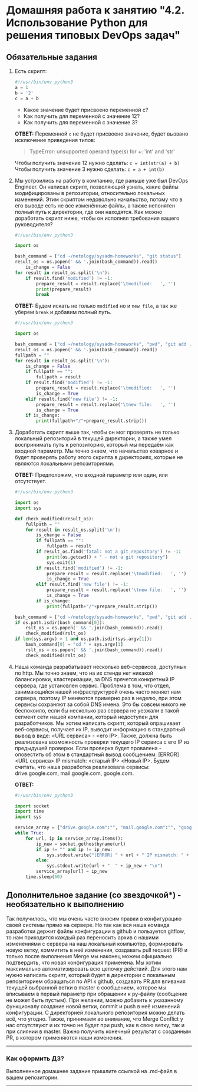 # Домашняя работа к занятию "4.2. Использование Python для решения типовых DevOps задач"

## Обязательные задания

1. Есть скрипт:

    ```python
    #!/usr/bin/env python3
    a = 1
    b = '2'
    c = a + b
     ```

   * Какое значение будет присвоено переменной c?
   * Как получить для переменной c значение 12?
   * Как получить для переменной c значение 3?  

    __ОТВЕТ:__ Переменной `c` не будет присвоено значение, будет вызвано исключение приведения типов:
    >TypeError: unsupported operand type(s) for +: 'int' and 'str'

    Чтобы получить значение 12 нужно сделать: `c = int(str(a) + b)`
    Чтобы получить значение 3 нужно сделать: `c = a + int(b)`

2. Мы устроились на работу в компанию, где раньше уже был DevOps Engineer. Он написал скрипт, позволяющий узнать, какие файлы модифицированы в репозитории, относительно локальных изменений. Этим скриптом недовольно начальство, потому что в его выводе есть не все изменённые файлы, а также непонятен полный путь к директории, где они находятся. Как можно доработать скрипт ниже, чтобы он исполнял требования вашего руководителя?

    ```python
    #!/usr/bin/env python3

    import os

    bash_command = ["cd ~/netology/sysadm-homeworks", "git status"]
    result_os = os.popen(' && '.join(bash_command)).read()
        is_change = False
    for result in result_os.split('\n'):
        if result.find('modified') != -1:
            prepare_result = result.replace('\tmodified:   ', '')
            print(prepare_result)
            break
    ```  

    __ОТВЕТ:__ Будем искать не только `modified` но и `new file`, а так же уберем `break` и добавим полный путь.  

    ```python
    #!/usr/bin/env python3

    import os

    bash_command = ["cd ~/netology/sysadm-homeworks", "pwd", "git add . 2>&1 >/dev/null", "git status"]
    result_os = os.popen(' && '.join(bash_command)).read()
    fullpath = ""
    for result in result_os.split('\n'):
        is_change = False
        if fullpath == "":
            fullpath = result
        if result.find('modified') != -1:
            prepare_result = result.replace('\tmodified:   ', '')
            is_change = True
        elif result.find('new file') != -1:
            prepare_result = result.replace('\tnew file:   ', '')
            is_change = True
        if is_change:
            print(fullpath+"/"+prepare_result.strip())
    ```

3. Доработать скрипт выше так, чтобы он мог проверять не только локальный репозиторий в текущей директории, а также умел воспринимать путь к репозиторию, который мы передаём как входной параметр. Мы точно знаем, что начальство коварное и будет проверять работу этого скрипта в директориях, которые не являются локальными репозиториями.  

    __ОТВЕТ:__ Предположим, что входной параметр или один, или отсутствует.  

    ```python
    #!/usr/bin/env python3

    import os
    import sys

    def check_modified(result_os):
        fullpath = ""
        for result in result_os.split('\n'):
            is_change = False
            if fullpath == "":
                fullpath = result
            if result_os.find('fatal: not a git repository') != -1:
                print(os.getcwd() + " - not a git repository")
                sys.exit(1)
            if result.find('modified') != -1:
                prepare_result = result.replace('\tmodified:   ', '')
                is_change = True
            elif result.find('new file') != -1:
                prepare_result = result.replace('\tnew file:   ', '')
                is_change = True
            if is_change:
                print(fullpath+"/"+prepare_result.strip())

    bash_command = ["cd ~/netology/sysadm-homeworks", "pwd", "git add . 2>&1 >/dev/null", "git status"]
    if os.path.isdir(bash_command[0]):
        rslt_os = os.popen(' && '.join(bash_command)).read()
        check_modified(rslt_os)
    if len(sys.argv) > 1 and os.path.isdir(sys.argv[1]):
        bash_command[0] = "cd " + sys.argv[1]
        rslt_os = os.popen(' && '.join(bash_command)).read()
        check_modified(rslt_os)
    ```

4. Наша команда разрабатывает несколько веб-сервисов, доступных по http. Мы точно знаем, что на их стенде нет никакой балансировки, кластеризации, за DNS прячется конкретный IP сервера, где установлен сервис. Проблема в том, что отдел, занимающийся нашей инфраструктурой очень часто меняет нам сервера, поэтому IP меняются примерно раз в неделю, при этом сервисы сохраняют за собой DNS имена. Это бы совсем никого не беспокоило, если бы несколько раз сервера не уезжали в такой сегмент сети нашей компании, который недоступен для разработчиков. Мы хотим написать скрипт, который опрашивает веб-сервисы, получает их IP, выводит информацию в стандартный вывод в виде: <URL сервиса> - <его IP>. Также, должна быть реализована возможность проверки текущего IP сервиса c его IP из предыдущей проверки. Если проверка будет провалена - оповестить об этом в стандартный вывод сообщением: [ERROR] <URL сервиса> IP mismatch: <старый IP> <Новый IP>. Будем считать, что наша разработка реализовала сервисы: drive.google.com, mail.google.com, google.com.  

    __ОТВЕТ:__

    ```python
    #!/usr/bin/env python3

    import socket
    import time
    import sys

    service_array = {"drive.google.com":"", "mail.google.com":"", "google.com":""}
    while True:
        for url, ip in service_array.items():
            ip_new = socket.gethostbyname(url)
            if ip != "" and ip != ip_new:
                sys.stdout.write("[ERROR] " + url + " IP mismatch: " + ip + " " + ip_new + "\n")
            else:
                sys.stdout.write(url + "  " + ip_new + "\n")
            service_array[url] = ip_new
        time.sleep(60) 
    ```

## Дополнительное задание (со звездочкой*) - необязательно к выполнению

Так получилось, что мы очень часто вносим правки в конфигурацию своей системы прямо на сервере. Но так как вся наша команда разработки держит файлы конфигурации в github и пользуется gitflow, то нам приходится каждый раз переносить архив с нашими изменениями с сервера на наш локальный компьютер, формировать новую ветку, коммитить в неё изменения, создавать pull request (PR) и только после выполнения Merge мы наконец можем официально подтвердить, что новая конфигурация применена. Мы хотим максимально автоматизировать всю цепочку действий. Для этого нам нужно написать скрипт, который будет в директории с локальным репозиторием обращаться по API к github, создавать PR для вливания текущей выбранной ветки в master с сообщением, которое мы вписываем в первый параметр при обращении к py-файлу (сообщение не может быть пустым). При желании, можно добавить к указанному функционалу создание новой ветки, commit и push в неё изменений конфигурации. С директорией локального репозитория можно делать всё, что угодно. Также, принимаем во внимание, что Merge Conflict у нас отсутствуют и их точно не будет при push, как в свою ветку, так и при слиянии в master. Важно получить конечный результат с созданным PR, в котором применяются наши изменения.

---

### Как оформить ДЗ?

Выполненное домашнее задание пришлите ссылкой на .md-файл в вашем репозитории.

---
